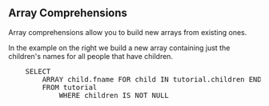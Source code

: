 ## Array Comprehensions

Array comprehensions allow you to build new arrays from existing ones.

In the example on the right we build a new array containing just the children's names for all people that have children.

<pre id="example">
	SELECT 
	    ARRAY child.fname FOR child IN tutorial.children END AS children_names
  		FROM tutorial 
		    WHERE children IS NOT NULL
</pre>
